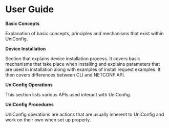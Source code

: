 # User Guide

**Basic Concepts**

Explanation of basic concepts, principles and mechanisms that exist
within UniConfig.

**Device Installation**

Section that explains device installation process. It covers basic
mechanisms that take place when installing and explains parameters that
are used in installation along with examples of install request
examples. It then covers differences between CLI and NETCONF API.

**UniConfig Operations**

This section lists various APIs used interact with UniConfig.

**UniConfig Procedures**

UniConfig operations are actions that are usually inherent to UniConfig
and work on their own when set up properly.
